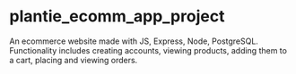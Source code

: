 # plantie_ecomm_app_project
An ecommerce website made with JS, Express, Node, PostgreSQL. Functionality includes creating accounts, viewing products, adding them to a cart, placing and viewing orders.